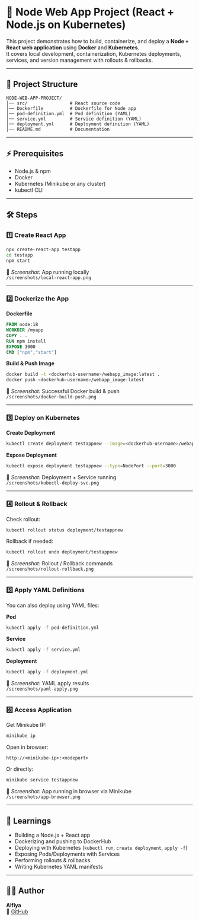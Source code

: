 # 🚀 Node Web App Project (React + Node.js on Kubernetes)

This project demonstrates how to build, containerize, and deploy a **Node + React web application** using **Docker** and **Kubernetes**.  
It covers local development, containerization, Kubernetes deployments, services, and version management with rollouts & rollbacks.

---

## 📂 Project Structure
```
NODE-WEB-APP-PROJECT/
│── src/                # React source code
│── Dockerfile          # Dockerfile for Node app
│── pod-definition.yml  # Pod definition (YAML)
│── service.yml         # Service definition (YAML)
│── deployment.yml      # Deployment definition (YAML)
│── README.md           # Documentation
```

---

## ⚡ Prerequisites
- Node.js & npm
- Docker
- Kubernetes (Minikube or any cluster)
- kubectl CLI

---

## 🛠️ Steps

### 1️⃣ Create React App
```bash
npx create-react-app testapp
cd testapp
npm start
```

📸 *Screenshot:* App running locally  
`/screenshots/local-react-app.png`

---

### 2️⃣ Dockerize the App
**Dockerfile**
```dockerfile
FROM node:18
WORKDIR /myapp
COPY . .
RUN npm install
EXPOSE 3000
CMD ["npm","start"]
```

**Build & Push Image**
```bash
docker build -t <dockerhub-username>/webapp_image:latest .
docker push <dockerhub-username>/webapp_image:latest
```

📸 *Screenshot:* Successful Docker build & push  
`/screenshots/docker-build-push.png`

---

### 3️⃣ Deploy on Kubernetes

**Create Deployment**
```bash
kubectl create deployment testappnew --image=<dockerhub-username>/webapp_image:latest
```

**Expose Deployment**
```bash
kubectl expose deployment testappnew --type=NodePort --port=3000
```

📸 *Screenshot:* Deployment + Service running  
`/screenshots/kubectl-deploy-svc.png`

---

### 4️⃣ Rollout & Rollback
Check rollout:
```bash
kubectl rollout status deployment/testappnew
```

Rollback if needed:
```bash
kubectl rollout undo deployment/testappnew
```

📸 *Screenshot:* Rollout / Rollback commands  
`/screenshots/rollout-rollback.png`

---

### 5️⃣ Apply YAML Definitions
You can also deploy using YAML files:

**Pod**
```bash
kubectl apply -f pod-definition.yml
```

**Service**
```bash
kubectl apply -f service.yml
```

**Deployment**
```bash
kubectl apply -f deployment.yml
```

📸 *Screenshot:* YAML apply results  
`/screenshots/yaml-apply.png`

---

### 6️⃣ Access Application
Get Minikube IP:
```bash
minikube ip
```

Open in browser:
```
http://<minikube-ip>:<nodeport>
```

Or directly:
```bash
minikube service testappnew
```

📸 *Screenshot:* App running in browser via Minikube  
`/screenshots/app-browser.png`

---

## 📖 Learnings
- Building a Node.js + React app  
- Dockerizing and pushing to DockerHub  
- Deploying with Kubernetes (`kubectl run`, `create deployment`, `apply -f`)  
- Exposing Pods/Deployments with Services  
- Performing rollouts & rollbacks  
- Writing Kubernetes YAML manifests  

---

## 👩‍💻 Author
**Alfiya**  
🔗 [GitHub](https://github.com/Alfiya-git)
